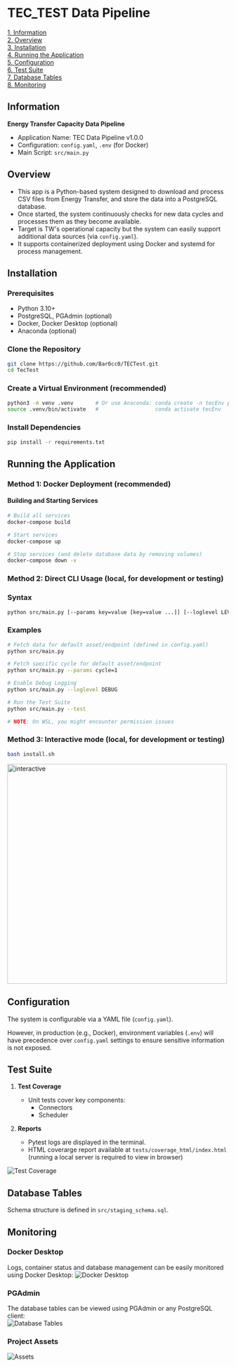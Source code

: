 # TEC_TEST Data Pipeline

[1. Information](#information)  
[2. Overview](#overview)  
[3. Installation](#installation)  
[4. Running the Application](#running-the-application)  
[5. Configuration](#configuration)  
[6. Test Suite](#test-suite)  
[7. Database Tables](#database-tables)  
[8. Monitoring](#monitoring)

## Information
**Energy Transfer Capacity Data Pipeline**
- Application Name: TEC Data Pipeline v1.0.0
- Configuration: `config.yaml`, `.env` (for Docker)
- Main Script: `src/main.py`

## Overview

- This app is a Python-based system designed to download and process CSV files from Energy Transfer, and store the data into a PostgreSQL database. 
- Once started, the system continuously checks for new data cycles and processes them as they become available. 
- Target is TW's operational capacity but the system can easily support additional data sources (via `config.yaml`).
- It supports containerized deployment using Docker and systemd for process management.


## Installation
### Prerequisites
- Python 3.10+ 
- PostgreSQL, PGAdmin (optional)
- Docker, Docker Desktop (optional)
- Anaconda (optional)

### Clone the Repository
```bash
git clone https://github.com/Bar0cc0/TECTest.git
cd TecTest
```
### Create a Virtual Environment (recommended)
```bash
python3 -m venv .venv 		# Or use Anaconda: conda create -n tecEnv python=3.10
source .venv/bin/activate  	#                  conda activate tecEnv
```
### Install Dependencies
```bash
pip install -r requirements.txt
```

## Running the Application

### Method 1: Docker Deployment (recommended)

#### Building and Starting Services
```bash
# Build all services
docker-compose build

# Start services
docker-compose up

# Stop services (and delete database data by removing volumes)
docker-compose down -v

```


### Method 2: Direct CLI Usage (local, for development or testing)
### Syntax

```bash
python src/main.py [--params key=value [key=value ...]] [--loglevel LEVEL] [--test]
```

### Examples

```bash
# Fetch data for default asset/endpoint (defined in config.yaml)
python src/main.py

# Fetch specific cycle for default asset/endpoint
python src/main.py --params cycle=1

# Enable Debug Logging
python src/main.py --loglevel DEBUG

# Run the Test Suite
python src/main.py --test

# NOTE: On WSL, you might encounter permission issues
```


### Method 3: Interactive mode (local, for development or testing)
```bash
bash install.sh
```
<img src="./static/CLIMenu.png" alt="interactive" width="500" />

## Configuration

The system is configurable via a YAML file (`config.yaml`).  

However, in production (e.g., Docker), environment variables (`.env`) will have precedence over `config.yaml` settings to ensure sensitive information is not exposed.

## Test Suite

1. **Test Coverage**
   - Unit tests cover key components:
	 - Connectors
	 - Scheduler

2. **Reports**
   - Pytest logs are displayed in the terminal.
   - HTML coverarge report available at `tests/coverage_html/index.html` (running a local server is required to view in browser)

![Test Coverage](./static/TestSuite.png)


## Database Tables
Schema structure is defined in `src/staging_schema.sql`.  

## Monitoring
### Docker Desktop
Logs, container status and database management can be easily monitored using Docker Desktop: 
![Docker Desktop](./static/DockerDesktop.png)

### PGAdmin
The database tables can be viewed using PGAdmin or any PostgreSQL client:  
![Database Tables](./static/PGAdmin.png)

### Project Assets
![Assets](./static/Assets.png)